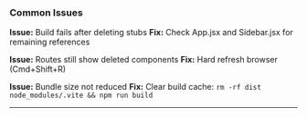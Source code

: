 ### Common Issues

**Issue:** Build fails after deleting stubs
**Fix:** Check App.jsx and Sidebar.jsx for remaining references

**Issue:** Routes still show deleted components
**Fix:** Hard refresh browser (Cmd+Shift+R)

**Issue:** Bundle size not reduced
**Fix:** Clear build cache: `rm -rf dist node_modules/.vite && npm run build`

---

